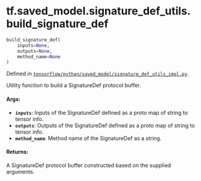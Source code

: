 <div itemscope itemtype="http://developers.google.com/ReferenceObject">
<meta itemprop="name" content="tf.saved_model.signature_def_utils.build_signature_def" />
</div>

# tf.saved_model.signature_def_utils.build_signature_def

``` python
build_signature_def(
    inputs=None,
    outputs=None,
    method_name=None
)
```



Defined in [`tensorflow/python/saved_model/signature_def_utils_impl.py`](https://www.tensorflow.org/code/tensorflow/python/saved_model/signature_def_utils_impl.py).

Utility function to build a SignatureDef protocol buffer.

#### Args:

* <b>`inputs`</b>: Inputs of the SignatureDef defined as a proto map of string to
      tensor info.
* <b>`outputs`</b>: Outputs of the SignatureDef defined as a proto map of string to
      tensor info.
* <b>`method_name`</b>: Method name of the SignatureDef as a string.


#### Returns:

A SignatureDef protocol buffer constructed based on the supplied arguments.